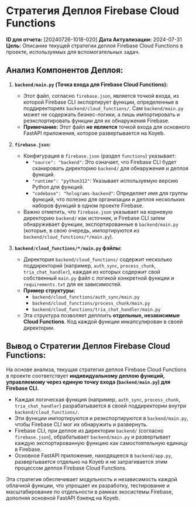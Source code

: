 # Стратегия Деплоя Firebase Cloud Functions

**ID для отчета:** [20240726-1018-020]
**Дата Актуализации:** 2024-07-31
**Цель:** Описание текущей стратегии деплоя Firebase Cloud Functions в проекте, используемых для вспомогательных задач.

## Анализ Компонентов Деплоя:

1.  **`backend/main.py` (Точка входа для Firebase Cloud Functions):**
    *   Этот файл, согласно `firebase.json`, является точкой входа, из которой Firebase CLI экспортирует функции, определенные в поддиректориях `backend/cloud_functions/`. Сам `backend/main.py` может не содержать бизнес-логики, а лишь импортировать и реэкспортировать функции для их обнаружения Firebase.
    *   **Примечание:** Этот файл **не является** точкой входа для основного FastAPI приложения, которое развертывается на Koyeb.

2.  **`firebase.json`:**
    *   Конфигурация в `firebase.json` (раздел `functions`) указывает:
        *   `"source": "backend"`: Это означает, что Firebase CLI будет сканировать директорию `backend/` для обнаружения и деплоя функций.
        *   `"runtime": "python312"`: Указывает используемую версию Python для функций.
        *   `"codebase": "holograms-backend"`: Определяет имя для группы функций, что полезно для организации и деплоя нескольких наборов функций в одном проекте Firebase.
    *   Важно отметить, что `firebase.json` указывает на корневую директорию `backend/` как источник, и Firebase CLI затем обнаруживает функции, экспортированные в `backend/main.py` (которые, в свою очередь, импортируются из `backend/cloud_functions/*/main.py`).

3.  **`backend/cloud_functions/*/main.py` файлы:**
    *   Директория `backend/cloud_functions/` содержит несколько поддиректорий (например, `auth_sync`, `process_chunk`, `tria_chat_handler`), каждая из которых содержит свой собственный `main.py` файл с логикой конкретной функции и `requirements.txt` для ее зависимостей.
    *   **Пример структуры:**
        *   `backend/cloud_functions/auth_sync/main.py`
        *   `backend/cloud_functions/process_chunk/main.py`
        *   `backend/cloud_functions/tria_chat_handler/main.py`
    *   Эта структура позволяет деплоить **отдельные, независимые Cloud Functions**. Код каждой функции инкапсулирован в своей директории.

## Вывод о Стратегии Деплоя Firebase Cloud Functions:

На основе анализа, текущая стратегия деплоя Firebase Cloud Functions в проекте соответствует **индивидуальному деплою функций, управляемому через единую точку входа (`backend/main.py`) для Firebase CLI.**

*   Каждая логическая функция (например, `auth_sync`, `process_chunk`, `tria_chat_handler`) разрабатывается в своей поддиректории внутри `backend/cloud_functions/`.
*   Эти функции импортируются и реэкспортируются в `backend/main.py`, чтобы Firebase CLI мог их обнаружить и развернуть.
*   Firebase CLI, при деплое из директории `backend/` (согласно `firebase.json`), обрабатывает `backend/main.py` и развертывает каждую экспортированную функцию как самостоятельную единицу в Firebase.
*   Основное FastAPI приложение, находящееся в `backend/app.py`, развертывается отдельно на Koyeb и не затрагивается этим процессом деплоя Firebase Cloud Functions.

Эта стратегия обеспечивает модульность и независимость каждой облачной функции, что упрощает их разработку, тестирование и масштабирование по отдельности в рамках экосистемы Firebase, дополняя основной FastAPI бэкенд на Koyeb.
